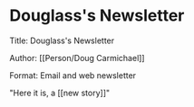 # Douglass's Newsletter

Title: Douglass's Newsletter

Author: [[Person/Doug Carmichael]]

Format: Email and web newsletter

"Here it is, a [[new story]]"
